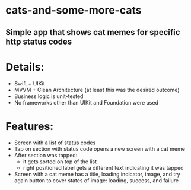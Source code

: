 # cats-and-some-more-cats

## Simple app that shows cat memes for specific http status codes

# Details:
- Swift + UIKit
- MVVM + Clean Architecture (at least this was the desired outcome)
- Business logic is unit-tested
- No frameworks other than UIKit and Foundation were used

# Features:
- Screen with a list of status codes
- Tap on section with status code opens a new screen with a cat meme
- After section was tapped: 
    - it gets sorted on top of the list
    - right positioned label gets a different text indicating it was tapped
- Screen with a cat meme has a title, loading indicator, image, and try again button to cover states of image: loading, success, and failure
